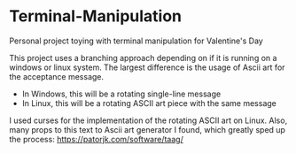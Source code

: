 # Terminal-Manipulation
Personal project toying with terminal manipulation for Valentine's Day

This project uses a branching approach depending on if it is running on a windows or linux system.
The largest difference is the usage of Ascii art for the acceptance message.
- In Windows, this will be a rotating single-line message
- In Linux, this will be a rotating ASCII art piece with the same message

I used curses for the implementation of the rotating ASCII art on Linux.
Also, many props to this text to Ascii art generator I found, which greatly sped up the process: https://patorjk.com/software/taag/
